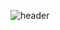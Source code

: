 

![header](https://capsule-render.vercel.app/api?type=rect&color=fce9e9&height=100&section=header&text=Hello%20mingure&fontSize=40)
